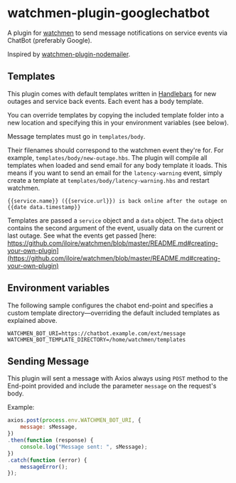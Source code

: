 # watchmen-plugin-googlechatbot

A plugin for [watchmen](https://github.com/iloire/watchmen) to send message
notifications on service events via ChatBot (preferably Google).

Inspired by [watchmen-plugin-nodemailer](https://github.com/wiseNhammer/watchmen-plugin-nodemailer).

## Templates

This plugin comes with default templates written in
[Handlebars](http://handlebarsjs.com/)
for new outages and service back events. Each event has a body template.

You can override templates by copying the included template folder into a new
location and specifying this in your environment variables (see below).

Message templates must go in `templates/body`.

Their filenames should correspond to the watchmen event they're for. For
example, `templates/body/new-outage.hbs`. The plugin will compile all templates
when loaded and send email for any body template it loads. This means if you
want to send an email for the `latency-warning` event, simply create a template
at `templates/body/latency-warning.hbs` and restart watchmen.

```
{{service.name}} ({{service.url}}) is back online after the outage on {{date data.timestamp}}
```

Templates are passed a `service` object and a `data` object. The `data` object
contains the second argument of the event, usually data on the current or last
outage. See what the events get passed
[here: https://github.com/iloire/watchmen/blob/master/README.md#creating-your-own-plugin](https://github.com/iloire/watchmen/blob/master/README.md#creating-your-own-plugin)

## Environment variables

The following sample configures the chabot end-point and specifies a custom template
directory—overriding the default included templates as explained above.

```
WATCHMEN_BOT_URI=https://chatbot.example.com/ext/message
WATCHMEN_BOT_TEMPLATE_DIRECTORY=/home/watchmen/templates
```

##  Sending Message

This plugin will sent a message with Axios always using `POST` method to the End-point provided and include the parameter `message` on the request's body.

Example:
```js
axios.post(process.env.WATCHMEN_BOT_URI, {
    message: sMessage,
})
.then(function (response) {
    console.log("Message sent: ", sMessage);
})
.catch(function (error) {
    messageError();
});
```
